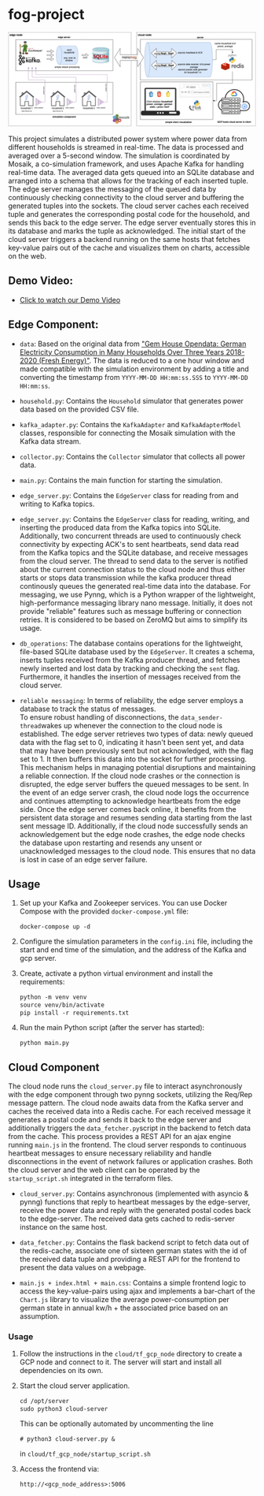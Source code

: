 # fog-project

![schema](./documents/schema/schema.png)

This project simulates a distributed power system where power data from
different households is streamed in real-time. The data is processed and
averaged over a 5-second window. The simulation is coordinated by Mosaik, a
co-simulation framework, and uses Apache Kafka for handling real-time data. The
averaged data gets queued into an SQLite database and arranged into a schema
that allows for the tracking of each inserted tuple. The edge server manages the
messaging of the queued data by continuously checking connectivity to the cloud
server and buffering the generated tuples into the sockets. The cloud server
caches each received tuple and generates the corresponding postal code for the
household, and sends this back to the edge server. The edge server eventually
stores this in its database and marks the tuple as acknowledged. The initial
start of the cloud server triggers a backend running on the same hosts that
fetches key-value pairs out of the cache and visualizes them on charts,
accessible on the web.

## Demo Video:

- [Click to watch our Demo Video](./fog-proto_demo.mp4)

## Edge Component:

- `data`: Based on the original data from ["Gem House Opendata: German
  Electricity Consumption in Many Households Over Three Years 2018-2020 (Fresh
  Energy)"](https://ieee-dataport.org/node/4576/). The data is reduced to a one
  hour window and made compatible with the simulation environment by adding a
  title and converting the timestamp from `YYYY-MM-DD HH:mm:ss.SSS` to
  `YYYY-MM-DD HH:mm:ss`.

- `household.py`: Contains the `Household` simulator that generates power data
  based on the provided CSV file.

- `kafka_adapter.py`: Contains the `KafkaAdapter` and `KafkaAdapterModel`
  classes, responsible for connecting the Mosaik simulation with the Kafka data
  stream.

- `collector.py`: Contains the `Collector` simulator that collects all power
  data.

- `main.py`: Contains the main function for starting the simulation.

- `edge_server.py`: Contains the `EdgeServer` class for reading from and
  writing to Kafka topics.

- `edge_server.py`: Contains the `EdgeServer` class for reading, writing, and
  inserting the produced data from the Kafka topics into SQLite. Additionally,
  two concurrent threads are used to continuously check connectivity by expecting ACK's to sent heartbeats, send
  data read from the Kafka topics and the SQLite database, and receive
  messages from the cloud server. The thread to send data to the server is notified about the current connection status to the cloud node and thus either starts or stops data transmission while the kafka producer thread continously queues the generated real-time data into the database. For messaging, we use Pynng, which is a
  Python wrapper of the lightweight, high-performance messaging library nano message.
  Initially, it does not provide "reliable" features such as message buffering
  or connection retries. It is considered to be based on ZeroMQ but aims to
  simplify its usage. 

- `db_operations`: The database contains operations for the lightweight,
  file-based SQLite database used by the `EdgeServer`. It creates a schema,
  inserts tuples received from the Kafka producer thread, and fetches newly
  inserted and lost data by tracking and checking the `sent` flag. Furthermore,
  it handles the insertion of messages received from the cloud server.

- `reliable messaging`: In terms of reliability, the edge server employs a database to track the status of messages.  
  To ensure robust handling of disconnections, the `data_sender-thread`wakes up whenever the connection to the cloud node is established. The edge server retrieves two types of data: newly queued data with the flag set to 0, indicating it hasn't been sent yet, and data that may have been previously sent but not acknowledged, with the flag set to 1. It then buffers this data into the socket for further processing. This mechanism helps in managing potential disruptions and maintaining a reliable connection.
  If the cloud node crashes or the connection is disrupted, the edge server buffers the queued messages to be sent. In the event of an edge server crash, the cloud node logs the occurrence and continues attempting to acknowledge heartbeats from the edge side. Once the edge server comes back online, it benefits from the persistent data storage and resumes sending data starting from the last sent message ID.
  Additionally, if the cloud node successfully sends an acknowledgement but the edge node crashes, the edge node checks the database upon restarting and resends any unsent or unacknowledged messages to the cloud node. This ensures that no data is lost in case of an edge server failure.
## Usage

1. Set up your Kafka and Zookeeper services. You can use Docker Compose with
   the provided `docker-compose.yml` file:

    ```
    docker-compose up -d
    ```

2. Configure the simulation parameters in the `config.ini` file, including the
   start and end time of the simulation, and the address of the Kafka and gcp
   server.

4. Create, activate a python virtual environment and install the requirements:

    ```
    python -m venv venv
    source venv/bin/activate
    pip install -r requirements.txt
    ```

3. Run the main Python script (after the server has started):

    ```
    python main.py
    ```

## Cloud Component

The cloud node runs the `cloud_server.py` file to interact asynchronously with
the edge component through two pynng sockets, utilizing the Req/Rep message pattern. 
The cloud node awaits data from the Kafka server and caches the received data into
a Redis cache. For each received message it generates a postal code and sends it back 
to the edge server and additionally triggers the `data_fetcher.py`script in the backend
to fetch data from the cache. This process provides a REST API for an ajax engine
running `main.js` in the frontend. The cloud server responds to continuous heartbeat
messages to ensure necessary reliability and handle disconnections in the event of 
network failures or application crashes. Both the cloud server and the web client can be operated by 
the `startup_script.sh` integrated in the terraform files.

- `cloud_server.py`: Contains asynchronous (implemented with asyncio & pynng)
  functions that reply to heartbeat messages by the edge-server, receive
  the power data and reply with the generated postal codes back to the
  edge-server. The received data gets cached to redis-server instance on the
  same host.

- `data_fetcher.py`: Contains the flask backend script to fetch data out of the
  redis-cache, associate one of sixteen german states with the id of the
  received data tuple and providing a REST API for the frontend to present the
  data values on a webpage.

- `main.js + index.html + main.css`: Contains a simple frontend logic to access
  the key-value-pairs using ajax and implements a bar-chart of the `Chart.js`
  library to visualize the average power-consumption per german state in annual
  kw/h + the associated price based on an assumption.

### Usage

1. Follow the instructions in the `cloud/tf_gcp_node` directory to create a GCP
   node and connect to it. The server will start and install all dependencies
   on its own.

2. Start the cloud server application.

    ```
    cd /opt/server
    sudo python3 cloud-server
    ```

   This can be optionally automated by uncommenting the line

    ```
    # python3 cloud-server.py &
    ```

    in `cloud/tf_gcp_node/startup_script.sh`

4. Access the frontend via:

    ```
    http://<gcp_node_address>:5006
    ```
